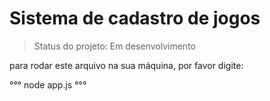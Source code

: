 <h1>Sistema de cadastro de jogos</h1>

>Status do projeto: Em desenvolvimento

para rodar este arquivo na sua máquina, por favor digite: 

°°°
node app.js
°°°
